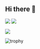 ## Hi there 👋


![](https://github-profile-summary-cards.vercel.app/api/cards/stats?username=0123takaokeita&theme=github_dark)
![](https://github-profile-summary-cards.vercel.app/api/cards/repos-per-language?username=0123takaokeita&theme=github_dark)

![](https://github-profile-summary-cards.vercel.app/api/cards/profile-details?username=0123takaokeita&theme=github_dark)

![trophy](https://github-profile-trophy.vercel.app/?username=0123takaokeita&theme=algolia&column=5&margin-w=30&margin-h=15)




